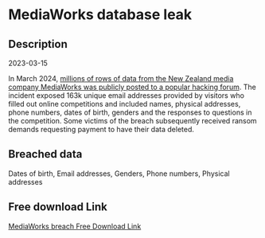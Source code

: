 # MediaWorks database leak

## Description

2023-03-15

In March 2024, <a href="https://www.rnz.co.nz/news/national/512042/mediaworks-data-breach-hackers-email-victims-demanding-820" target="_blank" rel="noopener">millions of rows of data from the New Zealand media company MediaWorks was publicly posted to a popular hacking forum</a>. The incident exposed 163k unique email addresses provided by visitors who filled out online competitions and included names, physical addresses, phone numbers, dates of birth, genders and the responses to questions in the competition. Some victims of the breach subsequently received ransom demands requesting payment to have their data deleted.

## Breached data

Dates of birth, Email addresses, Genders, Phone numbers, Physical addresses

## Free download Link

[MediaWorks breach Free Download Link](https://link-to.net/1229997/625.3454160465992/dynamic/?r=aHR0cHM6Ly93d3cubWVkaWFmaXJlLmNvbS92aWV3L2VoaFV5Z0xuMHZCNDEyWC9tZWRpYXdvcmtzLmNvLm56L2ZpbGU=)
